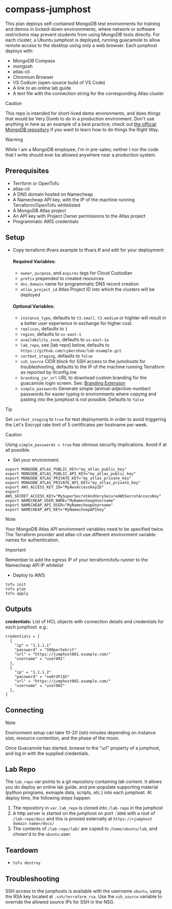 compass-jumphost
================

This plan deploys self-contained MongoDB test environments for training and
demos in locked-down environnments, where network or software restrictions may
prevent students from using MongoDB tools directly. For each cluster, a Ubuntu
jumphost is deployed, running guacamole to allow remote access to the desktop
using only a web browser. Each jumphost deploys with:

- MongoDB Compass
- mongosh
- atlas-cli
- Chromium Browser
- VS Codium (open-source build of VS Code)
- A link to an online lab guide
- A text file with the connection string for the corresponding Atlas cluster

> [!CAUTION]
> This repo is intended for short-lived demo environments, and does things
> that would be Very Dumb to do in a production environment. Don't use 
> anything in here as an example of a best practice; check out 
> [the official MongoDB repository](https://github.com/mongodb/terraform-provider-mongodbatlas/tree/master/examples) 
> if you want to learn how to do things the Right Way.

> [!WARNING]
> While I am a MongoDB employee, I'm in pre-sales; neither I nor the code that
> I write should ever be allowed anywhere near a production system.

Prerequisites
-------------

- Terrform or OpenTofu
- atlas-cli
- A DNS domain hosted on Namecheap
- A Namecheap API key, with the IP of the machine running Terraform/OpenTofu whitelisted
- A MongoDB Atlas project
- An API key with Project Owner permissions to the Atlas project
- Programmatic AWS credentials

Setup
-----

- Copy terraform.tfvars.example to tfvars.tf and edit for your deployment:
  #### Required Variables:
  - `owner`, `purpose`, and `expires` tags for Cloud Custodian
  - `prefix` prepended to created resources
  - `dns_domain` name for programmatic DNS record creation
  - `atlas_project_id` Atlas Project ID into which the clusters will be deployed
  #### Optional Variables:
  - `instance_type`, defaults to `t3.small`. `t3.medium` or highter will
    result in a better user experience in exchange for higher cost.
  - `replicas`, defaults to `1`
  - `region`, defaults to `us-east-1`
  - `availability_zone`, defaults to `us-east-1a`
  - `lab_repo`, see [lab repo] below, defaults to `https://github.com/cybershoe/lab-example.git`
  - `certbot_staging`, defaults to `false`
  - `ssh_source` CIDR block for SSH access to the jumohosts for
  troubleshooting, defaults to the IP of the machine running Terraform as
  reported by ifconfig.me
  - `branding_jar_url` URL to download custom branding for the guacamole login
  screen. See: [Branding Extension](https://github.com/Zer0CoolX/guacamole-customize-loginscreen-extension)
  - `simple_passwords` Generate simple (animal-adjective-number) passwords for
  easier typing in environments where copying and pasting into the jumphost is
  not possible. Defaults to `false`

> [!TIP]
> Set `certbot_staging` to `true` for test deployments in order to avoid
> triggering the Let's Encrypt rate limit of 5 certificates per hostname 
> per week.

> [!CAUTION]
> Using `simple_passwords = true` has obvious security implications. Avoid
> if at all possible.

- Set your environment:
```
export MONGODB_ATLAS_PUBLIC_KEY="my_atlas_public_key"
export MONGODB_ATLAS_PUBLIC_API_KEY="my_atlas_public_key"
export MONGODB_ATLAS_PRIVATE_KEY="my_atlas_private_key"
export MONGODB_ATLAS_PRIVATE_API_KEY="my_atlas_private_key"
export AWS_ACCESS_KEY_ID="MyAwsAccessKeyID"
export AWS_SECRET_ACCESS_KEY="MySuperSecretAndVerySecureAWSSecretAccessKey"
export NAMECHEAP_USER_NAME="MyNamecheapUsername"
export NAMECHEAP_API_USER="MyNamecheapUsername"
export NAMECHEAP_API_KEY="MyNamecheapAPIkey"

```
> [!NOTE]
> Your MongoDB Atlas API environment variables need to be specified twice. The
> Terraform provider and atlas-cli use different environment variable names
> for authentication.


> [!IMPORTANT]
> Remember to add the egress IP of your terraform/tofu runner to the Namecheap API IP whitelist

- Deploy to AWS:
```
tofu init
tofu plan
tofu apply
```

Outputs
-------

**credentials:** List of HCL objects with connection details and credentials for each jumphost. e.g.:
```
credentials = [
  {
    "ip" = "1.1.1.1"
    "password" = "S00perSekrit"
    "url" = "https://jumphost001.example.com/"
    "username" = "user001"
  },
  {
    "ip" = "1.1.1.2"
    "password" = "sw0rdF1$h"
    "url" = "https://jumphost002.example.com/"
    "username" = "user002"
  },
]
```

Connecting
----------
> [!NOTE]
> Environment setup can take 10-20 (ish) minutes depending on instance size,
> resource contention, and the phase of the moon. 

Once Guacamole has started, browse to the "url" property of a jumphost, and log in with the supplied credentials.

Lab Repo
--------

The `lab_repo` var points to a git repository containing lab content. It allows you do deploy an online lab guide,
and pre-populate supporting material (python programs, exmaple data, scripts, etc.) into each jumphost. At deploy time, the following steps happen:

1. The repository in `var.lab_repo` is cloned into `/lab-repo` in the jumphost
2. A http server is started on the jumphost on port `:3000` with a root of `/lab-repo/docs` and this is proxied externally at `https://<jumphost domain name>/docs/`
3. The contents of `/lab-repo/lab/` are copied to `/home/ubuntu/lab`, and chown'd to the `ubuntu` user.

Teardown
--------
- `tofu destroy`

Troubleshooting
---------------

SSH access to the jumphosts is available with the username `ubuntu`, using the
RSA key located at `.ssh/terraform_rsa`. Use the `ssh_source` variable to
override the allowed source IPs for SSH in the NSG.
